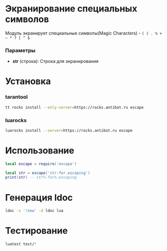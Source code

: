 # Экранирование специальных символов 
Модуль экранирует специальные символы(Magic Characters) - `( ) . % + – * ? [ ^ $`

### Параметры
- **str** (строка): Строка для экранирования

# Установка
### tarantool
```bash
tt rocks install --only-server=https://rocks.antibot.ru escape
```
### luarocks
```bash
luarocks install --server=https://rocks.antibot.ru escape
```

# Использование
```lua
local escape = require('escape')

local str = escape('str-for.escaping')
print(str) -- str%-for%.escaping
```

# Генерация ldoc
```bash
ldoc -s '!new' -d ldoc lua
```

# Тестирование
```bash
luatest test/*
```
